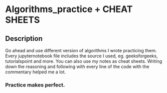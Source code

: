 # Algorithms_practice + CHEAT SHEETS

## Description

Go ahead and use different version of algorithms I wrote practicing them. 
Every jupyternotebook file includes the source I used, eg. geeksforgeeks, tutorialspoint and more.
You can also use my notes as cheat sheets. Writing down the reasoning and following with every line of the code with the commentary helped me a lot.

### Practice makes perfect.
